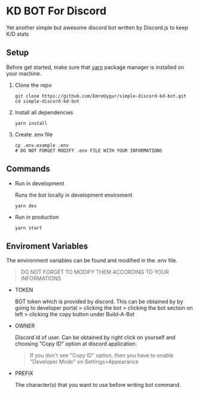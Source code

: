 # KD BOT For Discord

Yet another simple but awesome discord bot written by Discord.js to keep K/D stats

## Setup

Before get started, make sure that [yarn](https://classic.yarnpkg.com/en/docs/install) package manager is installed on your machine.

1. Clone the repo

   ```
   git clone https://github.com/EmreUygur/simple-discord-kd-bot.git
   cd simple-discord-kd-bot
   ```

2. Install all dependencies

   ```
   yarn install
   ```

3. Create .env file

   ```
   cp .env.example .env
   # DO NOT FORGET MODIFY .env FILE WITH YOUR INFORMATIONS
   ```

## Commands

- Run in development

  Runs the bot locally in development enviroment

  ```
  yarn dev
  ```

- Run in production

  ```
  yarn start
  ```

## Enviroment Variables

The environment variables can be found and modified in the .env file.

> DO NOT FORGET TO MODIFY THEM ACCORDING TO YOUR INFORMATIONS

- TOKEN

  BOT token which is provided by discord. This can be obtained by by going to developer portal > clicking the bot > clicking the bot section on left > clicking the copy button under Build-A-Bot

- OWNER

  Discord id of user. Can be obtained by right click on yourself and choosing "Copy ID" option at discord application.

  > If you don't see "Copy ID" option, then you have to enable "Developer Mode" on Settings>Appearance

- PREFIX

  The character(s) that you want to use before writing bot command.
